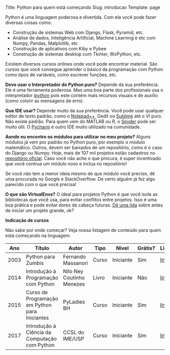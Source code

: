Title: Python para quem está começando
Slug: introducao
Template: page

Python é uma linguagem poderosa e divertida. Com ela você pode fazer diversas coisas como:

* Construção de sistemas Web com Django, Flask, Pyramid, etc.
* Análise de dados, Inteligência Artificial, Machine Learning e etc com Numpy, Pandas, Matplotlib, etc
* Construção de aplicativos com Kiby e Pybee
* Construção de sistemas desktop com Tkinter, WxPython, etc.

Existem diversos cursos onlines onde você pode encontrar material. São cursos que você consegue aprender o básico da programação com Python como 
tipos de variáveis, como escrever funções, etc.

**Devo usar o Interpretador do Python puro?**
Depende da sua preferência. Ele é uma ferramenta poderosa. Mas uma boa parte dos profissionais usa o interpretador
[*ipython*](http://ipython.org/) pois este contém mais recursos visuais e de auxílio (como colorir as mensagens de erro).

**Que IDE usar?**
Depende muito da sua preferência. Você pode usar qualquer editor de texto padrão, como o [Notepad++](https://notepad-plus-plus.org/), Gedit ou [Sublime](http://sublimetext.com/) até o VI puro. Não existe padrão.
Para quem vem do MATLAB ou R, o [Spyder](https://github.com/spyder-ide/spyder) pode ser muito útil. O [Pycharm](https://www.jetbrains.com/pycharm/) é outro IDE muito utilizado na comunidade.

**Aonde eu encontro os módulos para utilizar no meu projeto?**
Alguns módulos já vem por padrão no Python puro, por exemplo o módulo matemático. Outros, devem ser baixados de um repositório, como é o caso do Django ou Numpy.
Hoje, mais de 107 mil projetos estão cadastros no [repositório oficial](https://pypi.org/). Caso você não ache o que procura, é super incentivado que você contrua um módulo novo e inclua no repositório!

Se você não tem a menor ideia mesmo de que módulo você precise, dê uma procurada no Google e StackOverflow. De certo alguém já fez algo parecido com o que você precisa!

**O que são VirtualEnvs?**
O ideal para projetos Python é que você isole as bibliotecas que você usa, para evitar conflitos entre projetos. 
Isso é uma boa prática e pode evitar dores de cabeça futuras. [Dê uma lida](https://virtualenv.pypa.io/en/stable/) sobre antes de iniciar um projeto grande, ok?

**Indicação de cursos**

Não sabe por onde começar? Veja nossa listagem de conteúdo para quem está começando na linguagem:

 Ano | Título | Autor | Tipo | Nível | Grátis? | Link 
-----|--------|-------|------|-------|---------|------
 2003 | Python para Zumbis | Fernando Massanori | Curso | Iniciante | Sim | [link](http://pycursos.com/python-para-zumbis/)
 2014 | Introdução à Programação com Python | Nilo Ney Coutinho Menezes | Livro | Iniciante | Não | [link](http://python.nilo.pro.br/)
 2015 | Curso de Programação em Python para Iniciantes | PyLadies BH | Curso | Iniciante | Sim | [link](https://www.youtube.com/watch?v=O2xKiMl-d7Y&list=PL70CUfm2J_8SXFHovpVUbq8lB2JSuUXgk)
 2017 | Introdução à Ciência da Computação com Python  | CCSL do IME/USP | Curso | Iniciante | Sim	 | [link](https://www.youtube.com/playlist?list=PLcoJJSvnDgcKpOi_UeneTNTIVOigRQwcn)

